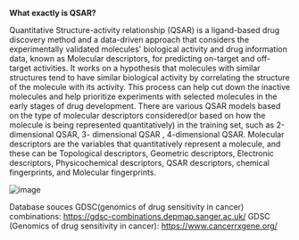 **What exactly is QSAR?**

Quantitative Structure-activity relationship (QSAR) is a ligand-based drug discovery method and a data-driven approach that considers the experimentally validated molecules' biological activity and drug information data, known as Molecular descriptors, for predicting on-target and off-target activities. It works on a hypothesis that molecules with similar structures tend to have similar biological activity by correlating the structure of the molecule with its activity. This process can help cut down the inactive molecules and help prioritize experiments with selected molecules in the early stages of drug development. There are various QSAR models based on the type of molecular descriptors considered(or based on how the molecule is being represented quantitatively) in the training set, such as 2-dimensional QSAR, 3- dimensional QSAR , 4-dimensional QSAR. Molecular descriptors are the variables that quantitatively represent a molecule, and these can be Topological descriptors, Geometric descriptors, Electronic descriptors, Physicochemical descriptors, QSAR descriptors, chemical fingerprints, and Molecular fingerprints.

 ![image](https://github.com/ANUSHKARAMPURI/A-Breast-Cancer-Specific-QSAR-model-development-using-Machine-Learning-and-Deep-Learning-approaches-/assets/133758533/71af9cff-dab9-49a2-941a-0f62df76efb8)

Database souces
GDSC(genomics of drug sensitivity in cancer) combinations: https://gdsc-combinations.depmap.sanger.ac.uk/
GDSC (Genomics of drug sensitivity in cancer): https://www.cancerrxgene.org/

